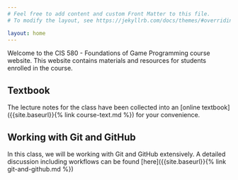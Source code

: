 ```yaml
---
# Feel free to add content and custom Front Matter to this file.
# To modify the layout, see https://jekyllrb.com/docs/themes/#overriding-theme-defaults

layout: home
---
```

Welcome to the CIS 580 - Foundations of Game Programming course website.  This website contains materials and resources for students enrolled in the course.

## Textbook
The lecture notes for the class have been collected into an [online textbook]({{site.baseurl}}{% link course-text.md %}) for your convenience.

## Working with Git and GitHub
In this class, we will be working with Git and GitHub extensively.  A detailed discussion including workflows can be found [here]({{site.baseurl}}{% link git-and-github.md %})
